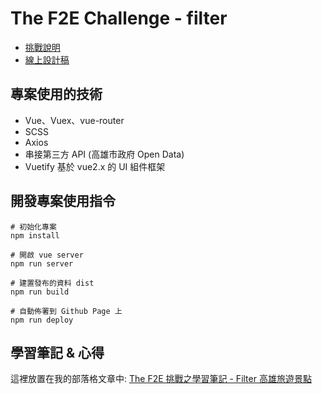 # The F2E Challenge - filter

- [挑戰說明](https://www.facebook.com/groups/173311386703334/permalink/181532992547840/)
- [線上設計稿](https://bit.ly/2xWPXWN)

## 專案使用的技術
- Vue、Vuex、vue-router
- SCSS
- Axios
- 串接第三方 API (高雄市政府 Open Data)
- Vuetify 基於 vue2.x 的 UI 組件框架

## 開發專案使用指令
```shell
# 初始化專案
npm install

# 開啟 vue server
npm run server

# 建置發布的資料 dist
npm run build

# 自動佈署到 Github Page 上
npm run deploy
```

## 學習筆記 & 心得
這裡放置在我的部落格文章中: [The F2E 挑戰之學習筆記 - Filter 高雄旅遊景點](https://visionyi.github.io/2018/07/24/The-F2E-Filter/)
